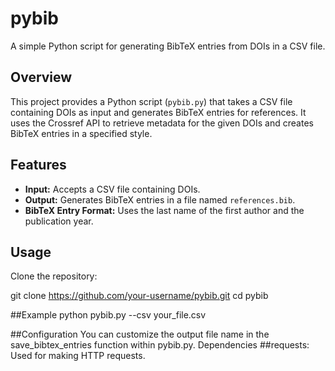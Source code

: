 # pybib

A simple Python script for generating BibTeX entries from DOIs in a CSV file.

## Overview

This project provides a Python script (`pybib.py`) that takes a CSV file containing DOIs as input and generates BibTeX entries for references. It uses the Crossref API to retrieve metadata for the given DOIs and creates BibTeX entries in a specified style.

## Features

- **Input:** Accepts a CSV file containing DOIs.
- **Output:** Generates BibTeX entries in a file named `references.bib`.
- **BibTeX Entry Format:** Uses the last name of the first author and the publication year.

## Usage

Clone the repository:

   git clone https://github.com/your-username/pybib.git
   cd pybib

##Example 
       python pybib.py --csv your_file.csv

##Configuration
You can customize the output file name in the save_bibtex_entries function within pybib.py.
Dependencies
##requests: Used for making HTTP requests.
